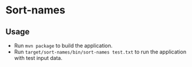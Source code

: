 # Sort-names

## Usage

- Run `mvn package` to build the application.
- Run `target/sort-names/bin/sort-names test.txt` to run the application with test input data.
